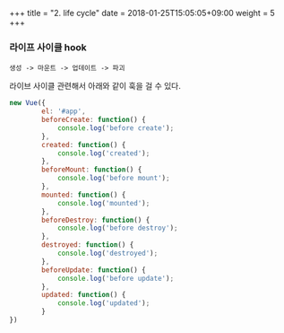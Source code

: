 +++
title = "2. life cycle"
date =  2018-01-25T15:05:05+09:00
weight = 5
+++

### 라이프 사이클 hook

    생성 -> 마운트 -> 업데이트 -> 파괴

라이브 사이클 관련해서 아래와 같이 훅을 걸 수 있다.

```js
new Vue({
        el: '#app',
        beforeCreate: function() {
            console.log('before create');
        },
        created: function() {
            console.log('created');
        },
        beforeMount: function() {
            console.log('before mount');
        },
        mounted: function() {
            console.log('mounted');
        },
        beforeDestroy: function() {
            console.log('before destroy');
        },
        destroyed: function() {
            console.log('destroyed');
        },
        beforeUpdate: function() {
            console.log('before update');
        },
        updated: function() {
            console.log('updated');
        }
})
```
